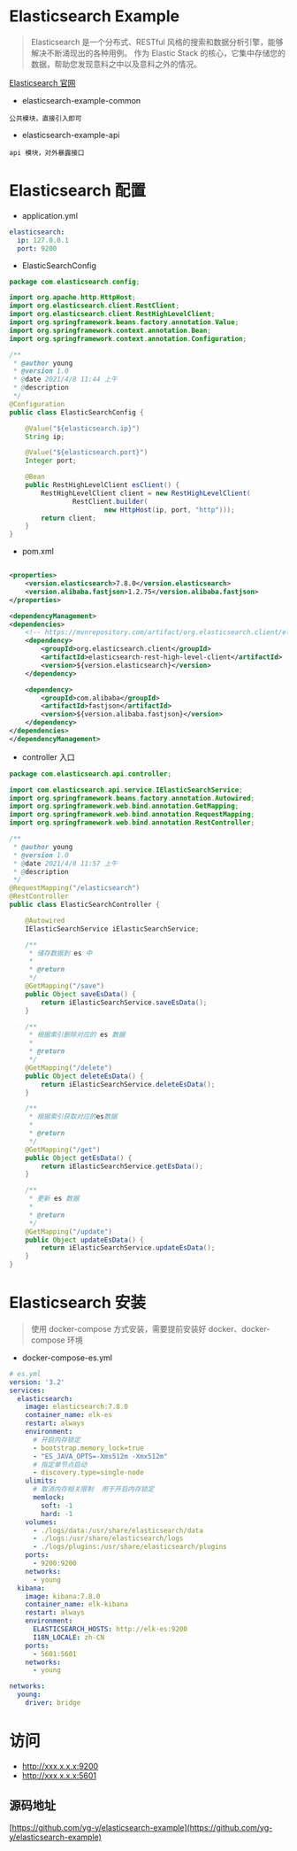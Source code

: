 # Elasticsearch Example

> Elasticsearch 是一个分布式、RESTful 风格的搜索和数据分析引擎，能够解决不断涌现出的各种用例。 作为 Elastic Stack 的核心，它集中存储您的数据，帮助您发现意料之中以及意料之外的情况。

[Elasticsearch 官网](https://www.elastic.co/cn/elasticsearch/)

- elasticsearch-example-common

```text
公共模块，直接引入即可
```

- elasticsearch-example-api

```text
api 模块，对外暴露接口
```

# Elasticsearch 配置

- application.yml

```yaml
elasticsearch:
  ip: 127.0.0.1
  port: 9200
```

- ElasticSearchConfig

```java
package com.elasticsearch.config;

import org.apache.http.HttpHost;
import org.elasticsearch.client.RestClient;
import org.elasticsearch.client.RestHighLevelClient;
import org.springframework.beans.factory.annotation.Value;
import org.springframework.context.annotation.Bean;
import org.springframework.context.annotation.Configuration;

/**
 * @author young
 * @version 1.0
 * @date 2021/4/8 11:44 上午
 * @description
 */
@Configuration
public class ElasticSearchConfig {

    @Value("${elasticsearch.ip}")
    String ip;

    @Value("${elasticsearch.port}")
    Integer port;

    @Bean
    public RestHighLevelClient esClient() {
        RestHighLevelClient client = new RestHighLevelClient(
                RestClient.builder(
                        new HttpHost(ip, port, "http")));
        return client;
    }
}

```

- pom.xml

```xml

<properties>
    <version.elasticsearch>7.8.0</version.elasticsearch>
    <version.alibaba.fastjson>1.2.75</version.alibaba.fastjson>
</properties>

<dependencyManagement>
<dependencies>
    <!-- https://mvnrepository.com/artifact/org.elasticsearch.client/elasticsearch-rest-high-level-client -->
    <dependency>
        <groupId>org.elasticsearch.client</groupId>
        <artifactId>elasticsearch-rest-high-level-client</artifactId>
        <version>${version.elasticsearch}</version>
    </dependency>

    <dependency>
        <groupId>com.alibaba</groupId>
        <artifactId>fastjson</artifactId>
        <version>${version.alibaba.fastjson}</version>
    </dependency>
</dependencies>
</dependencyManagement>
```

- controller 入口
```java
package com.elasticsearch.api.controller;

import com.elasticsearch.api.service.IElasticSearchService;
import org.springframework.beans.factory.annotation.Autowired;
import org.springframework.web.bind.annotation.GetMapping;
import org.springframework.web.bind.annotation.RequestMapping;
import org.springframework.web.bind.annotation.RestController;

/**
 * @author young
 * @version 1.0
 * @date 2021/4/8 11:57 上午
 * @description
 */
@RequestMapping("/elasticsearch")
@RestController
public class ElasticSearchController {

    @Autowired
    IElasticSearchService iElasticSearchService;

    /**
     * 储存数据到 es 中
     *
     * @return
     */
    @GetMapping("/save")
    public Object saveEsData() {
        return iElasticSearchService.saveEsData();
    }

    /**
     * 根据索引删除对应的 es 数据
     *
     * @return
     */
    @GetMapping("/delete")
    public Object deleteEsData() {
        return iElasticSearchService.deleteEsData();
    }

    /**
     * 根据索引获取对应的es数据
     *
     * @return
     */
    @GetMapping("/get")
    public Object getEsData() {
        return iElasticSearchService.getEsData();
    }

    /**
     * 更新 es 数据
     *
     * @return
     */
    @GetMapping("/update")
    public Object updateEsData() {
        return iElasticSearchService.updateEsData();
    }
}
```

# Elasticsearch 安装

> 使用 docker-compose 方式安装，需要提前安装好 docker、docker-compose 环境

- docker-compose-es.yml

```yaml
# es.yml
version: '3.2'
services:
  elasticsearch:
    image: elasticsearch:7.8.0
    container_name: elk-es
    restart: always
    environment:
      # 开启内存锁定
      - bootstrap.memory_lock=true
      - "ES_JAVA_OPTS=-Xms512m -Xmx512m"
      # 指定单节点启动
      - discovery.type=single-node
    ulimits:
      # 取消内存相关限制  用于开启内存锁定
      memlock:
        soft: -1
        hard: -1
    volumes:
      - ./logs/data:/usr/share/elasticsearch/data
      - ./logs:/usr/share/elasticsearch/logs
      - ./logs/plugins:/usr/share/elasticsearch/plugins
    ports:
      - 9200:9200
    networks:
      - young
  kibana:
    image: kibana:7.8.0
    container_name: elk-kibana
    restart: always
    environment:
      ELASTICSEARCH_HOSTS: http://elk-es:9200
      I18N_LOCALE: zh-CN
    ports:
      - 5601:5601
    networks:
      - young

networks:
  young:
    driver: bridge
```

# 访问

- http://xxx.x.x.x:9200
- http://xxx.x.x.x:5601

## 源码地址
[https://github.com/yg-y/elasticsearch-example](https://github.com/yg-y/elasticsearch-example)